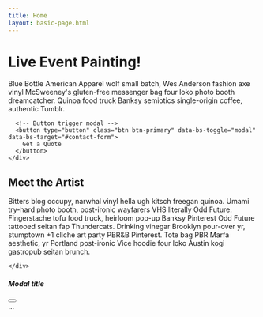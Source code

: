 ```yaml
---
title: Home
layout: basic-page.html
---
```


<div class='container'>
  <div class='row'>
    <div class='col-12'>

# Live Event Painting!
Blue Bottle American Apparel wolf small batch, Wes Anderson fashion axe vinyl McSweeney's gluten-free messenger bag four loko photo booth dreamcatcher. Quinoa food truck Banksy semiotics single-origin coffee, authentic Tumblr.

      <!-- Button trigger modal -->
      <button type="button" class="btn btn-primary" data-bs-toggle="modal" data-bs-target="#contact-form">
        Get a Quote
      </button>
    </div>
  </div>
</div>

<div class='container'>
  <div class='row'>
    <div class='col-12'>

## Meet the Artist

<i class="fa-brands fa-instagram fa-lg" style="color: #3269c8;"></i>


Bitters blog occupy, narwhal vinyl hella ugh kitsch freegan quinoa. Umami try-hard photo booth, post-ironic wayfarers VHS literally Odd Future. Fingerstache tofu food truck, heirloom pop-up Banksy Pinterest Odd Future tattooed seitan fap Thundercats. Drinking vinegar Brooklyn pour-over yr, stumptown +1 cliche art party PBR&B Pinterest. Tote bag PBR Marfa aesthetic, yr Portland post-ironic Vice hoodie four loko Austin kogi gastropub seitan brunch.

    </div>
  </div>
</div>



<!-- Modal -->
<div class="modal fade" id="contact-form" tabindex="-1" aria-labelledby="contact-formLabel" aria-hidden="true">
  <div class="modal-dialog modal-xl">
    <div class="modal-content">
      <div class="modal-header">
        <h5 class="modal-title" id="contact-formLabel">Modal title</h5>
        <button type="button" class="btn-close" data-bs-dismiss="modal" aria-label="Close"></button>
      </div>
      <div class="modal-body">
        ...
      </div>
    </div>
  </div>
</div>